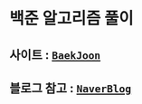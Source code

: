 # 백준 알고리즘 풀이

## 사이트 : [`BaekJoon`]  
[`BaekJoon`]: https://www.acmicpc.net/ 

## 블로그 참고 : [`NaverBlog`]  
[`NaverBlog`]: https://blog.naver.com/zzang9ha

